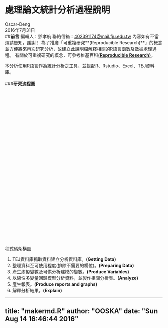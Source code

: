 # 處理論文統計分析過程說明
Oscar-Deng  
2016年7月31日  
##**前言**
編輯人：鄧孝航
聯絡信箱：[402391174@mail.fju.edu.tw](mailto:402391174@mail.fju.edu.tw,402391174@mail.fju.edu.tw?subject=Questions&body=你好，我想請教關於...%0A請盡速回復，謝謝)
內容如有不當煩請告知，謝謝！
為了推廣「可重複研究**(Reproducible Research)**」的概念並方便將來再次研究分析，故建立此說明檔解釋相關的R語言函數及數據處理過程。
有關於可重複研究的概念，可參考維基百科[**(Reproducible Research)**](https://en.wikipedia.org/wiki/Reproducibility#Reproducible_research)。

本分析使用R語言作為統計分析之工具，並搭配R、Rstudio、Excel、TEJ資料庫。
<br>
<br>
###**研究流程圖**

<!--html_preserve--><div id="htmlwidget-e1b112b48a39415ce27a" style="width:672px;height:480px;" class="DiagrammeR html-widget"></div>
<script type="application/json" data-for="htmlwidget-e1b112b48a39415ce27a">{"x":{"diagram":"\ngraph TB\nA(<U+7814><U+7A76><U+52D5><U+6A5F>) --> B(<U+7814><U+7A76><U+76EE><U+7684>)\nB --> C(<U+7814><U+7A76><U+67B6><U+69CB><U+53CA><U+6D41><U+7A0B>)\nC --> D1(<U+63A2><U+8A0E><U+4F01><U+696D><U+907F><U+7A05><U+884C><U+70BA><U+4E4B><U+76F8><U+95DC><U+6587><U+737B>)\nC --> D2(<U+63A2><U+8A0E><U+4F01><U+696D><U+7AF6><U+722D><U+7B56><U+7565><U+4E4B><U+76F8><U+95DC><U+6587><U+737B>)\nC --> D3(<U+63A2><U+8A0E><U+7522><U+696D><U+7AF6><U+722D><U+7A0B><U+5EA6><U+4E4B><U+76F8><U+95DC><U+6587><U+737B>)\nD1 --> E(<U+7814><U+7A76><U+5047><U+8AAA><U+8207><U+8A2D><U+8A08>)\nD2 --> E\nD3 --> E\nE --> F(<U+6A23><U+672C><U+9078><U+53D6>)\nF --> G(<U+5BE6><U+8B49><U+5206><U+6790>)\nG --> H(<U+7D50><U+8AD6><U+8207><U+5EFA><U+8B70>)\n"},"evals":[],"jsHooks":[]}</script><!--/html_preserve-->

程式碼架構圖

> 
1. TEJ資料庫抓取資料建立分析資料庫。**(Getting Data)**
2. 整理資料至可使用程度(排除不需要的欄位)。**(Preparing Data)**
3. 產生虛擬變數及可供分析建模的變數。**(Produce Variables)**
4. 以線性多變量回歸模型分析資料，並製作相關分析表。**(Analyze)**
5. 產生報表。**(Produce reports and graphs)**
6. 解釋分析結果。**(Explain)**

---
title: "makermd.R"
author: "OOSKA"
date: "Sun Aug 14 16:46:44 2016"
---

